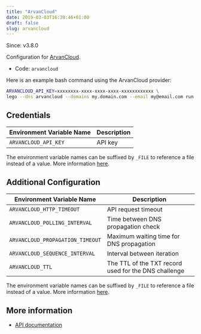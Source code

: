 ```yaml
---
title: "ArvanCloud"
date: 2019-03-03T16:39:46+01:00
draft: false
slug: arvancloud
---
```


<!-- THIS DOCUMENTATION IS AUTO-GENERATED. PLEASE DO NOT EDIT. -->
<!-- providers/dns/arvancloud/arvancloud.toml -->
<!-- THIS DOCUMENTATION IS AUTO-GENERATED. PLEASE DO NOT EDIT. -->

Since: v3.8.0

Configuration for [ArvanCloud](https://arvancloud.com).


<!--more-->

- Code: `arvancloud`

Here is an example bash command using the ArvanCloud provider:

```bash
ARVANCLOUD_API_KEY=xxxxxxxx-xxxx-xxxx-xxxx-xxxxxxxxxxxx \
lego --dns arvancloud --domains my.domain.com --email my@email.com run
```




## Credentials

| Environment Variable Name | Description |
|-----------------------|-------------|
| `ARVANCLOUD_API_KEY` | API key |

The environment variable names can be suffixed by `_FILE` to reference a file instead of a value.
More information [here](/lego/dns/#configuration-and-credentials).


## Additional Configuration

| Environment Variable Name | Description |
|--------------------------------|-------------|
| `ARVANCLOUD_HTTP_TIMEOUT` | API request timeout |
| `ARVANCLOUD_POLLING_INTERVAL` | Time between DNS propagation check |
| `ARVANCLOUD_PROPAGATION_TIMEOUT` | Maximum waiting time for DNS propagation |
| `ARVANCLOUD_SEQUENCE_INTERVAL` | Interval between iteration |
| `ARVANCLOUD_TTL` | The TTL of the TXT record used for the DNS challenge |

The environment variable names can be suffixed by `_FILE` to reference a file instead of a value.
More information [here](/lego/dns/#configuration-and-credentials).




## More information

- [API documentation](https://www.arvancloud.com/docs/api/cdn/4.0)

<!-- THIS DOCUMENTATION IS AUTO-GENERATED. PLEASE DO NOT EDIT. -->
<!-- providers/dns/arvancloud/arvancloud.toml -->
<!-- THIS DOCUMENTATION IS AUTO-GENERATED. PLEASE DO NOT EDIT. -->
